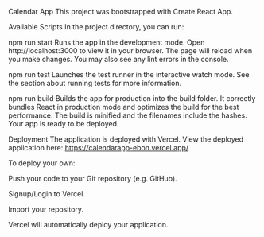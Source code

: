 Calendar App
This project was bootstrapped with Create React App.

Available Scripts
In the project directory, you can run:

npm run start
Runs the app in the development mode.
Open http://localhost:3000 to view it in your browser.
The page will reload when you make changes.
You may also see any lint errors in the console.

npm run test
Launches the test runner in the interactive watch mode.
See the section about running tests for more information.

npm run build
Builds the app for production into the build folder.
It correctly bundles React in production mode and optimizes the build for the best performance.
The build is minified and the filenames include the hashes.
Your app is ready to be deployed.

Deployment
The application is deployed with Vercel.
View the deployed application here: https://calendarapp-ebon.vercel.app/

To deploy your own:

Push your code to your Git repository (e.g. GitHub).

Signup/Login to Vercel.

Import your repository.

Vercel will automatically deploy your application.
